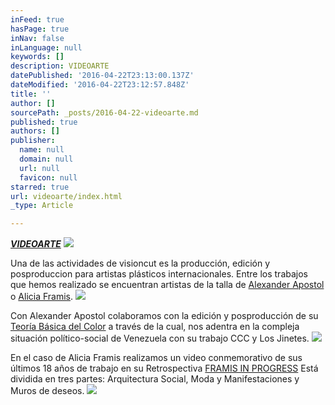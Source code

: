 ```yaml
---
inFeed: true
hasPage: true
inNav: false
inLanguage: null
keywords: []
description: VIDEOARTE
datePublished: '2016-04-22T23:13:00.137Z'
dateModified: '2016-04-22T23:12:57.848Z'
title: ''
author: []
sourcePath: _posts/2016-04-22-videoarte.md
published: true
authors: []
publisher:
  name: null
  domain: null
  url: null
  favicon: null
starred: true
url: videoarte/index.html
_type: Article

---
```

**_[VIDEOARTE][0]_**
![](https://the-grid-user-content.s3-us-west-2.amazonaws.com/a6d4eea4-620b-47f8-8e54-80885702393f.png)

Una de las actividades de visioncut es la producción, edición y posproduccion para artistas plásticos internacionales. Entre los trabajos que hemos realizado se encuentran artistas de la talla de [Alexander Apostol][1] o [Alicia Framis][2].
![](https://the-grid-user-content.s3-us-west-2.amazonaws.com/3e3c4327-5123-40e6-88ea-84392175338b.png)

Con Alexander Apostol colaboramos con la edición y posproducción de su [Teoría Básica del Color][3] a través de la cual, nos adentra en la compleja situación político-social de Venezuela con su trabajo CCC y Los Jinetes.
![](https://the-grid-user-content.s3-us-west-2.amazonaws.com/18c49203-d720-42e6-b92f-41032e6b0b64.png)

En el caso de Alicia Framis realizamos un video conmemorativo de sus últimos 18 años de trabajo en su Retrospectiva [FRAMIS IN PROGRESS][4] Está dividida en tres partes: Arquitectura Social, Moda y Manifestaciones y Muros de deseos.
![](https://the-grid-user-content.s3-us-west-2.amazonaws.com/15285524-7db1-46aa-af7d-64a32cc2ea83.png)

[0]: https://vimeopro.com/visioncut/videoarte/
[1]: http://www.alexanderapostol.com/
[2]: http://www.aliciaframis.com/
[3]: https://vimeopro.com/visioncut/alexanderapostol
[4]: https://vimeopro.com/visioncut/alicia-framis